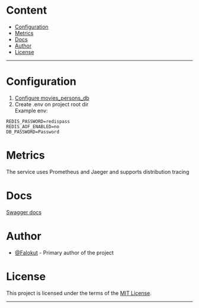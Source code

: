 # Content

+ [Configuration](#configuration)
+ [Metrics](#metrics)
+ [Docs](#docs)
+ [Author](#author)
+ [License](#license)
---------

# Configuration

1. [Configure movies_persons_db](movies_persons_db/README.md#Configuration)
2. Create .env on project root dir  
Example env:
```env
REDIS_PASSWORD=redispass
REDIS_AOF_ENABLED=no
DB_PASSWORD=Password
```


# Metrics
The service uses Prometheus and Jaeger and supports distribution tracing

# Docs
[Swagger docs](swagger/docs/movies_persons_service_v1.swagger.json)

# Author

- [@Falokut](https://github.com/Falokut) - Primary author of the project

# License

This project is licensed under the terms of the [MIT License](https://opensource.org/licenses/MIT).

---